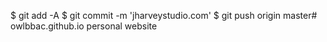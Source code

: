 $ git add -A
$ git commit -m 'jharveystudio.com'
$ git push origin master# owlbbac.github.io
personal website
